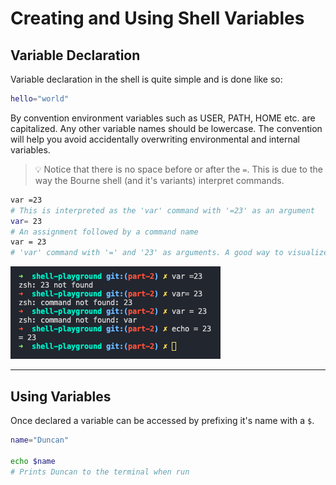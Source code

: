 # Creating and Using Shell Variables

## Variable Declaration

Variable declaration in the shell is quite simple and is done like so:

```sh
hello="world"
```

By convention environment variables such as USER, PATH, HOME etc. are capitalized. Any other variable names should be lowercase. The convention will help you avoid accidentally overwriting environmental and internal variables.

> 💡 Notice that there is no space before or after the `=`. This is due to the way the Bourne shell (and it's variants) interpret commands.

```sh
var =23
# This is interpreted as the 'var' command with '=23' as an argument
var= 23
# An assignment followed by a command name
var = 23
# 'var' command with '=' and '23' as arguments. A good way to visualize this is with the echo command.
```

![Variable declaration errors](./images/variable-declaration-errors.png 'An example of common errors when declaring a variable')

---

## Using Variables

Once declared a variable can be accessed by prefixing it's name with a `$`.

```sh
name="Duncan"

echo $name
# Prints Duncan to the terminal when run
```

